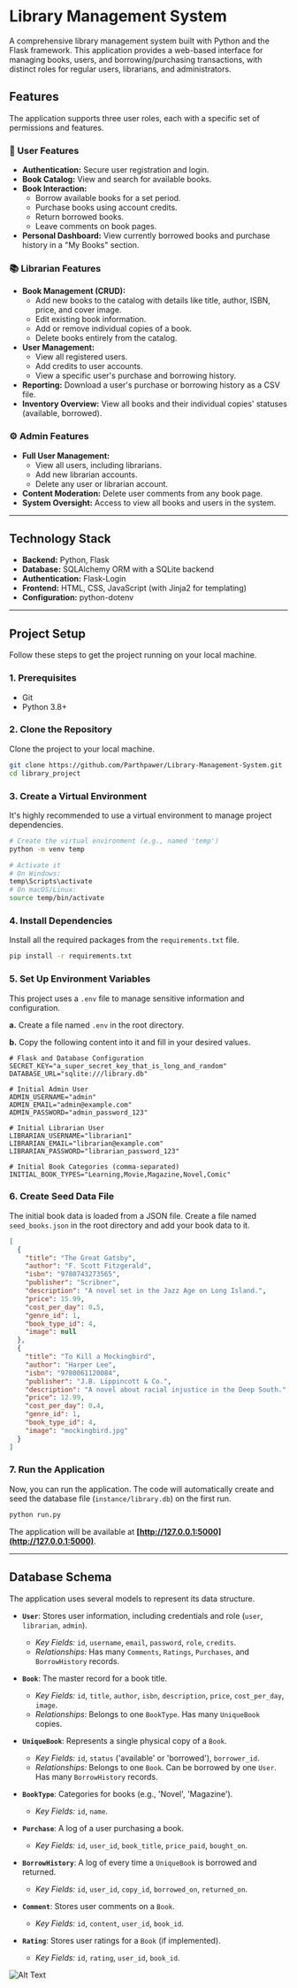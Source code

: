 

# Library Management System

A comprehensive library management system built with Python and the Flask framework. This application provides a web-based interface for managing books, users, and borrowing/purchasing transactions, with distinct roles for regular users, librarians, and administrators.

## Features

The application supports three user roles, each with a specific set of permissions and features.

### 👤 User Features

  * **Authentication:** Secure user registration and login.
  * **Book Catalog:** View and search for available books.
  * **Book Interaction:**
      * Borrow available books for a set period.
      * Purchase books using account credits.
      * Return borrowed books.
      * Leave comments on book pages.
  * **Personal Dashboard:** View currently borrowed books and purchase history in a "My Books" section.

### 📚 Librarian Features

  * **Book Management (CRUD):**
      * Add new books to the catalog with details like title, author, ISBN, price, and cover image.
      * Edit existing book information.
      * Add or remove individual copies of a book.
      * Delete books entirely from the catalog.
  * **User Management:**
      * View all registered users.
      * Add credits to user accounts.
      * View a specific user's purchase and borrowing history.
  * **Reporting:** Download a user's purchase or borrowing history as a CSV file.
  * **Inventory Overview:** View all books and their individual copies' statuses (available, borrowed).

### ⚙️ Admin Features

  * **Full User Management:**
      * View all users, including librarians.
      * Add new librarian accounts.
      * Delete any user or librarian account.
  * **Content Moderation:** Delete user comments from any book page.
  * **System Oversight:** Access to view all books and users in the system.

-----

## Technology Stack

  * **Backend:** Python, Flask
  * **Database:** SQLAlchemy ORM with a SQLite backend
  * **Authentication:** Flask-Login
  * **Frontend:** HTML, CSS, JavaScript (with Jinja2 for templating)
  * **Configuration:** python-dotenv

-----

## Project Setup

Follow these steps to get the project running on your local machine.

### 1\. Prerequisites

  * Git
  * Python 3.8+

### 2\. Clone the Repository

Clone the project to your local machine.

```bash
git clone https://github.com/Parthpawer/Library-Management-System.git
cd library_project
```

### 3\. Create a Virtual Environment

It's highly recommended to use a virtual environment to manage project dependencies.

```bash
# Create the virtual environment (e.g., named 'temp')
python -m venv temp

# Activate it
# On Windows:
temp\Scripts\activate
# On macOS/Linux:
source temp/bin/activate
```

### 4\. Install Dependencies

Install all the required packages from the `requirements.txt` file.

```bash
pip install -r requirements.txt
```

### 5\. Set Up Environment Variables

This project uses a `.env` file to manage sensitive information and configuration.

**a.** Create a file named `.env` in the root directory.

**b.** Copy the following content into it and fill in your desired values.

```env
# Flask and Database Configuration
SECRET_KEY="a_super_secret_key_that_is_long_and_random"
DATABASE_URL="sqlite:///library.db"

# Initial Admin User
ADMIN_USERNAME="admin"
ADMIN_EMAIL="admin@example.com"
ADMIN_PASSWORD="admin_password_123"

# Initial Librarian User
LIBRARIAN_USERNAME="librarian1"
LIBRARIAN_EMAIL="librarian@example.com"
LIBRARIAN_PASSWORD="librarian_password_123"

# Initial Book Categories (comma-separated)
INITIAL_BOOK_TYPES="Learning,Movie,Magazine,Novel,Comic"
```

### 6\. Create Seed Data File

The initial book data is loaded from a JSON file. Create a file named `seed_books.json` in the root directory and add your book data to it.

```json
[
  {
    "title": "The Great Gatsby",
    "author": "F. Scott Fitzgerald",
    "isbn": "9780743273565",
    "publisher": "Scribner",
    "description": "A novel set in the Jazz Age on Long Island.",
    "price": 15.99,
    "cost_per_day": 0.5,
    "genre_id": 1,
    "book_type_id": 4,
    "image": null
  },
  {
    "title": "To Kill a Mockingbird",
    "author": "Harper Lee",
    "isbn": "9780061120084",
    "publisher": "J.B. Lippincott & Co.",
    "description": "A novel about racial injustice in the Deep South.",
    "price": 12.99,
    "cost_per_day": 0.4,
    "genre_id": 1,
    "book_type_id": 4,
    "image": "mockingbird.jpg"
  }
]
```

### 7\. Run the Application

Now, you can run the application. The code will automatically create and seed the database file (`instance/library.db`) on the first run.

```bash
python run.py
```

The application will be available at **[http://127.0.0.1:5000](http://127.0.0.1:5000)**.

-----

## Database Schema

The application uses several models to represent its data structure.

  * **`User`**: Stores user information, including credentials and role (`user`, `librarian`, `admin`).

      * *Key Fields:* `id`, `username`, `email`, `password`, `role`, `credits`.
      * *Relationships:* Has many `Comments`, `Ratings`, `Purchases`, and `BorrowHistory` records.

  * **`Book`**: The master record for a book title.

      * *Key Fields:* `id`, `title`, `author`, `isbn`, `description`, `price`, `cost_per_day`, `image`.
      * *Relationships:* Belongs to one `BookType`. Has many `UniqueBook` copies.

  * **`UniqueBook`**: Represents a single physical copy of a `Book`.

      * *Key Fields:* `id`, `status` ('available' or 'borrowed'), `borrower_id`.
      * *Relationships:* Belongs to one `Book`. Can be borrowed by one `User`. Has many `BorrowHistory` records.

  * **`BookType`**: Categories for books (e.g., 'Novel', 'Magazine').

      * *Key Fields:* `id`, `name`.

  * **`Purchase`**: A log of a user purchasing a book.

      * *Key Fields:* `id`, `user_id`, `book_title`, `price_paid`, `bought_on`.

  * **`BorrowHistory`**: A log of every time a `UniqueBook` is borrowed and returned.

      * *Key Fields:* `id`, `user_id`, `copy_id`, `borrowed_on`, `returned_on`.

  * **`Comment`**: Stores user comments on a `Book`.

      * *Key Fields:* `id`, `content`, `user_id`, `book_id`.

  * **`Rating`**: Stores user ratings for a `Book` (if implemented).

      * *Key Fields:* `id`, `rating`, `user_id`, `book_id`.

![Alt Text](database_schema.jpg)
